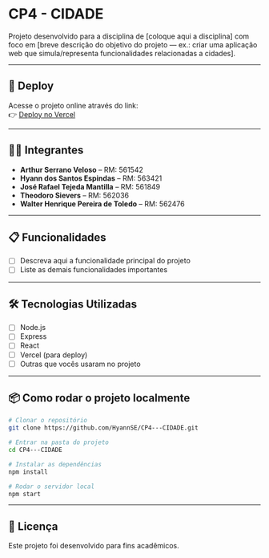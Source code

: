 # CP4 - CIDADE

Projeto desenvolvido para a disciplina de [coloque aqui a disciplina] com foco em [breve descrição do objetivo do projeto — ex.: criar uma aplicação web que simula/representa funcionalidades relacionadas a cidades].

---

## 🚀 Deploy
Acesse o projeto online através do link:  
👉 [Deploy no Vercel](COLOCAR_LINK_AQUI)

---

## 👨‍💻 Integrantes

- **Arthur Serrano Veloso** – RM: 561542  
- **Hyann dos Santos Espindas** – RM: 563421  
- **José Rafael Tejeda Mantilla** – RM: 561849  
- **Theodoro Sievers** – RM: 562036  
- **Walter Henrique Pereira de Toledo** – RM: 562476  

---

## 📋 Funcionalidades
- [ ] Descreva aqui a funcionalidade principal do projeto  
- [ ] Liste as demais funcionalidades importantes  

---

## 🛠️ Tecnologias Utilizadas
- [ ] Node.js  
- [ ] Express  
- [ ] React  
- [ ] Vercel (para deploy)  
- [ ] Outras que vocês usaram no projeto  

---

## 📦 Como rodar o projeto localmente

```bash
# Clonar o repositório
git clone https://github.com/HyannSE/CP4---CIDADE.git

# Entrar na pasta do projeto
cd CP4---CIDADE

# Instalar as dependências
npm install

# Rodar o servidor local
npm start
```

---

## 📄 Licença
Este projeto foi desenvolvido para fins acadêmicos.  
